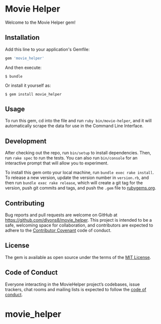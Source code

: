 # Movie Helper

Welcome to the Movie Helper gem!

## Installation

Add this line to your application's Gemfile:

```ruby
gem 'movie_helper'
```

And then execute:

    $ bundle

Or install it yourself as:

    $ gem install movie_helper

## Usage

To run this gem, cd into the file and run `ruby bin/movie-helper`, and it will automatically scrape the data for use in the Command Line Interface.

## Development

After checking out the repo, run `bin/setup` to install dependencies. Then, run `rake spec` to run the tests. You can also run `bin/console` for an interactive prompt that will allow you to experiment.

To install this gem onto your local machine, run `bundle exec rake install`. To release a new version, update the version number in `version.rb`, and then run `bundle exec rake release`, which will create a git tag for the version, push git commits and tags, and push the `.gem` file to [rubygems.org](https://rubygems.org).

## Contributing

Bug reports and pull requests are welcome on GitHub at https://github.com/dlyons8/movie_helper. This project is intended to be a safe, welcoming space for collaboration, and contributors are expected to adhere to the [Contributor Covenant](http://contributor-covenant.org) code of conduct.

## License

The gem is available as open source under the terms of the [MIT License](https://opensource.org/licenses/MIT).

## Code of Conduct

Everyone interacting in the MovieHelper project’s codebases, issue trackers, chat rooms and mailing lists is expected to follow the [code of conduct](https://github.com/dlyons8/movie_helper/blob/master/CODE_OF_CONDUCT.md).
# movie_helper
